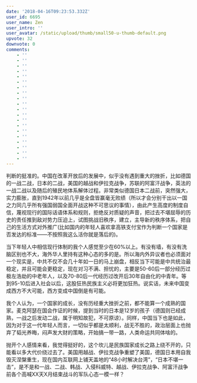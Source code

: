 ```yaml
---
date: '2018-04-16T09:23:53.332Z'
user_id: 6695
user_name: Zen
user_intro: ''
user_avatar: /static/upload/thumb/small50-u-thumb-default.png
upvote: 32
downvote: 0
comments:
    - ''
    - ''
    - ''
    - ''
    - ''
    - ''
    - ''
    - ''
    - ''
    - ''
    - ''
    - ''
    - ''
    - ''
    - ''
    - ''
    - ''
    - ''
    - ''
    - ''
---
```


判断的挺准的。中国在改革开放后的发展中，似乎没有遇到重大的挫折，比如德国的一战二战，日本的二战，美国的越战和伊拉克战争，苏联的阿富汗战争，英法的一战二战以及随后的殖民地体系解体过程。非常类似德国日本二战前，突然强大，实力膨胀，直到1942年以前几乎是全盘皆赢毫无败绩（所以才会分别干出以一国之力同几乎所有强国弱国全面开战这种不可思议的事情），由此产生高度的制度自信，蔑视现行的国际话语体系和规则，拒绝反对质疑的声音，把过去不堪屈辱的历史的责任推到敌对势力压迫上，试图挑战旧秩序，建立，主导新的秩序体系，把自己的生活方式对外推广(比如国内的年轻人喜欢拿高铁支付宝作为判断一个国家是否发达的标准——不按照我这么活你就是落后的)。

  

当下年轻人中相信现行体制的我个人感觉至少在60%以上。有没有墙，有没有洗脑区别也不大，海外华人里持有这种心态的多的是。所以海内外异议者也必须面对一个现实是，中共不仅不会几十年如一日的马上崩盘，相反当下可能是中共统治最稳定，并且可能会更稳定，现在对习不满、担忧的，主要是50-60后一部分经历过极左浩劫的中老年人，以及70-80后一代经历过改开后30年自由化的中青年。等到95-10后进入社会以后，这股狂热民族主义必将更加狂热。说实话，未来中国变成西方不大可能，西方变成中国倒是有可能。

  

我个人认为，一个国家的成长，没有历经重大挫折之前，都不能算一个成熟的国家。麦克阿瑟在国会作证的时候，提到当时的日本是12岁的孩子（德国则已经成熟，一战之后发动二战，属于明知故犯，不可原谅）。同样，中国当下也是如此，因为对于这一代年轻人而言，一切似乎都是太顺利，战无不胜的，政治层面上也抛弃了韬光养晦，闷声发大财的策略，开始搞一带一路，人类命运共同体啥的。

  

抛开个人感情来看，我觉得挺好的，这个坎儿是民族国家成长之路上绕不开的，只能看以多大代价绕过去了。美国用越战、伊拉克战争重塑了美国，德国日本用自我毁灭涅槃重生，现在国内互联网上铺天盖地的“48小时解决台湾”，“日本不堪一击”，是不是和一战、二战、韩战、入侵科威特、越战、伊拉克战争、阿富汗战争前各个高喊XX天X月结束战斗的军队心态一模一样？
